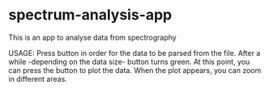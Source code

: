 # spectrum-analysis-app
This is an app to analyse data from spectrography

USAGE:
    Press <Load Data> button in order for the data to be parsed from the file.
    After a while -depending on the data size- <Plot Data> button turns green. 
    At this point, you can press the button to plot the data.
    When the plot appears, you can zoom in different areas.